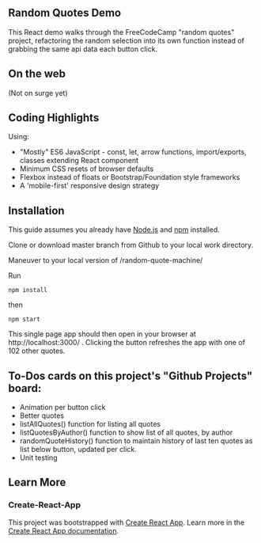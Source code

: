 ## Random Quotes Demo 
This React demo walks through the FreeCodeCamp "random quotes" project, refactoring the random selection into its own function instead of grabbing the same api data each button click.

## On the web
(Not on surge yet)

## Coding Highlights
Using: 
- "Mostly" ES6 JavaScript - const, let, arrow functions, import/exports, classes extending React component
- Minimum CSS resets of browser defaults
- Flexbox instead of floats or Bootstrap/Foundation style frameworks
- A 'mobile-first' responsive design strategy

## Installation
This guide assumes you already have [Node.js](https://nodejs.org/en/) and [npm](https://www.npmjs.com/) installed.

Clone or download master branch from Github to your local work directory.

Maneuver to your local version of /random-quote-machine/

Run 

```npm install```

then

```npm start```

This single page app should then open in your browser at http://localhost:3000/ . Clicking the button refreshes the app with one of 102 other quotes.


## To-Dos cards on this project's "Github Projects" board:
- Animation per button click
- Better quotes
- listAllQuotes() function for listing all quotes
- listQuotesByAuthor() function to show list of all quotes, by author
- randomQuoteHistory() function to maintain history of last ten quotes as list below button, updated per click.
- Unit testing


## Learn More
### Create-React-App
This project was bootstrapped with [Create React App](https://github.com/facebook/create-react-app). Learn more in the [Create React App documentation](https://facebook.github.io/create-react-app/docs/getting-started).
